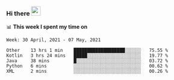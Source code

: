 ### Hi there <a href="https://www.gautamkrishnar.com/"><img src="https://media.giphy.com/media/hvRJCLFzcasrR4ia7z/giphy.gif" width="25px"></a>

📊 **This week I spent my time on**

<!--START_SECTION:waka-->
```text
Week: 30 April, 2021 - 07 May, 2021

Other    13 hrs 1 min    ███████████████████░░░░░░   75.55 % 
Kotlin   3 hrs 24 mins   █████░░░░░░░░░░░░░░░░░░░░   19.77 % 
Java     38 mins         █░░░░░░░░░░░░░░░░░░░░░░░░   03.72 % 
Python   6 mins          ░░░░░░░░░░░░░░░░░░░░░░░░░   00.62 % 
XML      2 mins          ░░░░░░░░░░░░░░░░░░░░░░░░░   00.26 % 
```
<!--END_SECTION:waka-->
